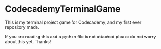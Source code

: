 # CodecademyTerminalGame
This is my terminal project game for Codecademy, and my first ever repository made.

If you are reading this and a python file is not attached please do not worry about this yet. Thanks!
